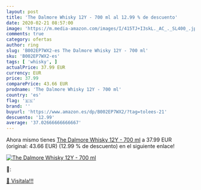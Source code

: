 ```yaml
---
layout: post
title: 'The Dalmore Whisky 12Y - 700 ml al 12.99 % de descuento'
date: 2020-02-21 08:57:00
image: 'https://m.media-amazon.com/images/I/415TJ+I3skL._AC_._SL400_.jpg'
comments: true
category: ofertas
author: ring
slug: 'B002EP7WX2-es The Dalmore Whisky 12Y - 700 ml'
sku: 'B002EP7WX2-es'
tags: [ 'whisky', ]
actualPrice: 37.99 EUR
currency: EUR
price: 37.99
comparePrice: 43.66 EUR
prodname: 'The Dalmore Whisky 12Y - 700 ml'
country: 'es'
flag: '🇪🇸'
brand: ''
buyurl: 'https://www.amazon.es/dp/B002EP7WX2/?tag=tolees-21'
descuento: '12.99'
average: '37.02666666666667'
---
```


Ahora mismo tienes [The Dalmore Whisky 12Y - 700 ml](https://www.amazon.es/dp/B002EP7WX2/?tag=tolees-21) a 37.99 EUR (original: 43.66 EUR) (12.99 %  de descuento) en el siguiente enlace!

[![The Dalmore Whisky 12Y - 700 ml](https://m.media-amazon.com/images/I/415TJ+I3skL._AC_._SL400_.jpg)](https://www.amazon.es/dp/B002EP7WX2/?tag=tolees-21)

🔎:


[🛒 Visítala!!!](https://www.amazon.es/dp/B002EP7WX2/?tag=tolees-21)
